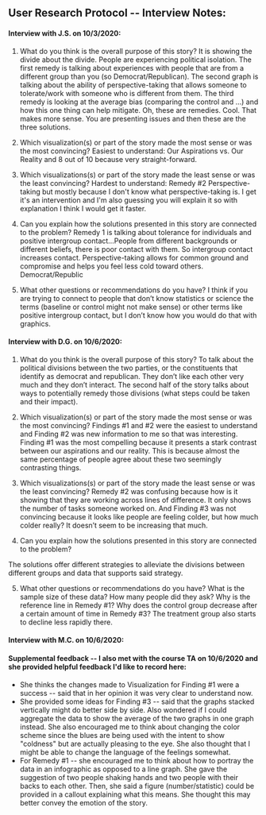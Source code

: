 ## User Research Protocol -- Interview Notes:

#### Interview with J.S. on 10/3/2020:
1.	What do you think is the overall purpose of this story?
It is showing the divide about the divide. People are experiencing political isolation. The first remedy is talking about experiences with people that are from a different group than you (so Democrat/Republican). The second graph is talking about the ability of perspective-taking that allows someone to tolerate/work with someone who is different from them. The third remedy is looking at the average bias (comparing the control and …) and how this one thing can help mitigate. Oh, these are remedies. Cool. That makes more sense. You are presenting issues and then these are the three solutions.

2.	Which visualization(s) or part of the story made the most sense or was the most convincing?
Easiest to understand: Our Aspirations vs. Our Reality and 8 out of 10 because very straight-forward.


3.	Which visualizations(s) or part of the story made the least sense or was the least convincing?
Hardest to understand: Remedy #2 Perspective-taking but mostly because I don't know what perspective-taking is. I get it's an intervention and I'm also guessing you will explain it so with explanation I think I would get it faster.

4.	Can you explain how the solutions presented in this story are connected to the problem?
Remedy 1 is talking about tolerance for individuals and positive intergroup contact…People from different backgrounds or different beliefs, there is poor contact with them. So intergroup contact increases contact. Perspective-taking allows for common ground and compromise and helps you feel less cold toward others. Democrat/Republic

5.	What other questions or recommendations do you have?
I think if you are trying to connect to people that don’t know statistics or science the terms (baseline or control might not make sense) or other terms like positive intergroup contact, but I don’t know how you would do that with graphics.

#### Interview with D.G. on 10/6/2020:

1.	What do you think is the overall purpose of this story?
To talk about the political divisions between the two parties, or the constituents that identify as democrat and republican. They don’t like each other very much and they don’t interact. The second half of the story talks about ways to potentially remedy those divisions (what steps could be taken and their impact).

2.	Which visualization(s) or part of the story made the most sense or was the most convincing?
Findings #1 and #2 were the easiest to understand and Finding #2 was new information to me so that was interesting. Finding #1 was the most compelling because it presents a stark contrast between our aspirations and our reality. This is because almost the same percentage of people agree about these two seemingly contrasting things.

3.	Which visualizations(s) or part of the story made the least sense or was the least convincing?
Remedy #2 was confusing because how is it showing that they are working across lines of difference. It only shows the number of tasks someone worked on. And Finding #3 was not convincing because it looks like people are feeling colder, but how much colder really? It doesn’t seem to be increasing that much.

4.	Can you explain how the solutions presented in this story are connected to the problem?

The solutions offer different strategies to alleviate the divisions between different groups and data that supports said strategy.

5.	What other questions or recommendations do you have?
What is the sample size of these data? How many people did they ask? Why is the reference line in Remedy #1? Why does the control group decrease after a certain amount of time in Remedy #3? The treatment group also starts to decline less rapidly there.


#### Interview with M.C. on 10/6/2020:

#### Supplemental feedback -- I also met with the course TA on 10/6/2020 and she provided helpful feedback I'd like to record here:
- She thinks the changes made to Visualization for Finding #1 were a success -- said that in her opinion it was very clear to understand now.
- She provided some ideas for Finding #3 -- said that the graphs stacked vertically might do better side by side. Also wondered if I could aggregate the data to show the average of the two graphs in one graph instead. She also encouraged me to think about changing the color scheme since the blues are being used with the intent to show "coldness" but are actually pleasing to the eye. She also thought that I might be able to change the language of the feelings somewhat.
- For Remedy #1 -- she encouraged me to think about how to portray the data in an infographic as opposed to a line graph. She gave the suggestion of two people shaking hands and two people with their backs to each other. Then, she said a figure (number/statistic) could be provided in a callout explaining what this means. She thought this may better convey the emotion of the story.
